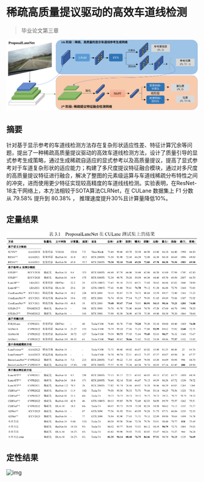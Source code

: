 # 稀疏高质量提议驱动的高效车道线检测

> 毕业论文第三章

![img](images/ProposalLaneNet.svg)

## 摘要

针对基于显示参考的车道线检测方法存在复杂形状适应性差、特征计算冗余等问题，提出了一种稀疏高质量提议驱动的高效车道线检测方法，设计了质量引导的显式参考生成策略，通过生成稀疏自适应的显式参考以及高质量提议，提高了显式参考对于车道复杂形状的适应能力；构建了多尺度提议特征融合模块，通过对多尺度的高质量提议特征进行融合，解决了整图的元素级运算与车道线稀疏分布特性之间的冲突，进而使用更少特征实现较高精度的车道线线检测。实验表明，在ResNet-18主干网络上，本方法相较于SOTA算法CLRNet，在 CULane 数据集上 F1 分数从 79.58% 提升到 80.38% ， 推理速度提升30%且计算量降低10%。

## 定量结果

![img](images/chapter03_result.svg)

## 定性结果

![img](images/culane-vis.svg)
